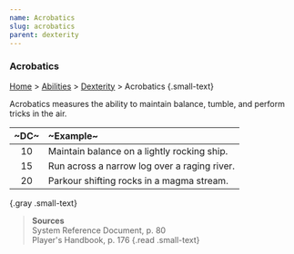 ```yaml
---
name: Acrobatics
slug: acrobatics
parent: dexterity
---
```

### Acrobatics
[Home](dm-operations-center) > [Abilities](abilities) > [Dexterity](dexterity) > Acrobatics {.small-text}

Acrobatics measures the ability to maintain balance, tumble, and perform tricks in the air.

| ~DC~ | ~Example~                                    |
| :--: | :------------------------------------------- |
|  10  | Maintain balance on a lightly rocking ship.  |
|  15  | Run across a narrow log over a raging river. |
|  20  | Parkour shifting rocks in a magma stream.    |
{.gray .small-text}

> **Sources** <br/>
> System Reference Document, p. 80<br/>
> Player's Handbook, p. 176
{.read .small-text}

